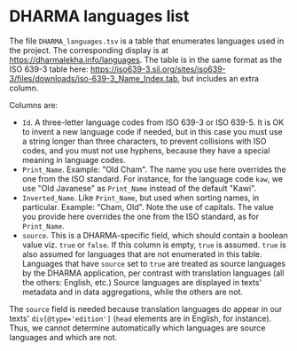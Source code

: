 # DHARMA languages list

The file `DHARMA_languages.tsv` is a table that enumerates languages used in the
project. The corresponding display is at https://dharmalekha.info/languages. The
table is in the same format as the ISO 639-3 table here:
https://iso639-3.sil.org/sites/iso639-3/files/downloads/iso-639-3_Name_Index.tab,
but includes an extra column.

Columns are:

* `Id`. A three-letter language codes from ISO 639-3 or ISO 639-5. It is OK to
  invent a new language code if needed, but in this case you must use a string
  longer than three characters, to prevent collisions with ISO codes, and you
  must not use hyphens, because they have a special meaning in language codes.
* `Print_Name`. Example: "Old Cham". The name you use here overrides the one
   from the ISO standard. For instance, for the language code `kaw`, we use
   "Old Javanese" as `Print_Name` instead of the default "Kawi".
* `Inverted_Name`. Like `Print_Name`, but used when sorting names, in
   particular. Example: "Cham, Old". Note the use of capitals. The value you
   provide here overrides the one from the ISO standard, as for `Print_Name`.
* `source`. This is a DHARMA-specific field, which should contain a boolean
   value viz. `true` or `false`. If this column is empty, `true` is assumed.
   `true` is also assumed for languages that are not enumerated in this table.
   Languages that have `source` set to `true` are treated as source languages by
   the DHARMA application, per contrast with translation languages (all the
   others: English, etc.) Source languages are displayed in texts' metadata and
   in data aggregations, while the others are not.

The `source` field is needed because translation languages do appear in our
texts' `div[@type='edition']` (`head` elements are in English, for instance).
Thus, we cannot determine automatically which languages are source languages
and which are not.
